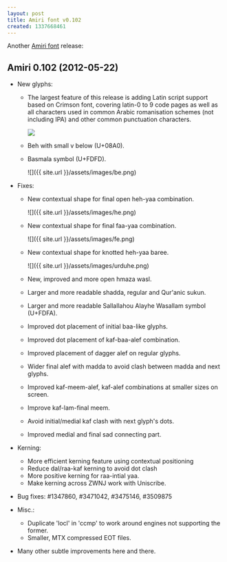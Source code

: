```yaml
---
layout: post
title: Amiri font v0.102
created: 1337668461
---
```

Another [Amiri font](http://amirifont.org "Amiri font website") release:

Amiri 0.102 (2012-05-22)
------------------------
* New glyphs:
  - The largest feature of this release is adding Latin script support based on
    Crimson font, covering latin-0 to 9 code pages as well as all characters
    used in common Arabic romanisation schemes (not including IPA) and other
    common punctuation characters.

    ![](http://www.khaledhosny.org/image/view/189/_original?.png)
  - Beh with small v below (U+08A0).
  - Basmala symbol (U+FDFD).

    ![]({{ site.url }}/assets/images/be.png)

* Fixes:
  - New contextual shape for final open heh-yaa combination.

    ![]({{ site.url }}/assets/images/he.png)
  - New contextual shape for final faa-yaa combination.

    ![]({{ site.url }}/assets/images/fe.png)
  - New contextual shape for knotted heh-yaa baree.

    ![]({{ site.url }}/assets/images/urduhe.png)
  - New, improved and more open hmaza wasl.
  - Larger and more readable shadda, regular and Qur'anic sukun.
  - Larger and more readable Sallallahou Alayhe Wasallam symbol (U+FDFA).
  - Improved dot placement of initial baa-like glyphs.
  - Improved dot placement of kaf-baa-alef combination.
  - Improved placement of dagger alef on regular glyphs.
  - Wider final alef with madda to avoid clash between madda and next glyphs.
  - Improved kaf-meem-alef, kaf-alef combinations at smaller sizes on screen.
  - Improve kaf-lam-final meem.
  - Avoid initial/medial kaf clash with next glyph's dots.
  - Improved medial and final sad connecting part.

* Kerning:
  - More efficient kerning feature using contextual positioning
  - Reduce dal/raa-kaf kerning to avoid dot clash
  - More positive kerning for raa-intial yaa.
  - Make kerning across ZWNJ work with Uniscribe.

* Bug fixes: #1347860, #3471042, #3475146, #3509875

* Misc.:
  - Duplicate 'locl' in 'ccmp' to work around engines not supporting the former.
  - Smaller, MTX compressed EOT files.

* Many other subtle improvements here and there.
